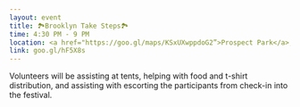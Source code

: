 ```yaml
---
layout: event
title: 🏞Brooklyn Take Steps🏞
time: 4:30 PM - 9 PM
location: <a href="https://goo.gl/maps/KSxUXwppdoG2”>Prospect Park</a>, Brooklyn
link: goo.gl/hF5X8s
---
```

Volunteers will be assisting at tents, helping with food and t-shirt distribution, and assisting with escorting the participants from check-in into the festival.
